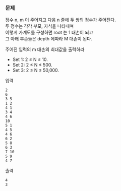 ### 문제

정수 n, m 이 주어지고 다음 n 줄에 두 쌍의 정수가 주어진다. <br>
두 정수는 각각 부모, 자식을 나타내며 <br>
이렇게 가계도를 구성하면 root 는 1 대손이 되고 <br>
그 아래 후손들은 depth 에따라 M 대손이 된다. <br>

주어진 입력의 m 대손의 최대값을 출력하라
<br>

* Set 1: 2 ≤ N ≤ 10.
* Set 2: 2 ≤ N ≤ 500.
* Set 3: 2 ≤ N ≤ 50,000.



입력
```
2
6
3 5
1 2
4 1
3 4
4 6
10
5 1
4 5
4 6
6 2
5 8
6 3
7 10
5 9
4 7
```


출력
```
4
3
```

